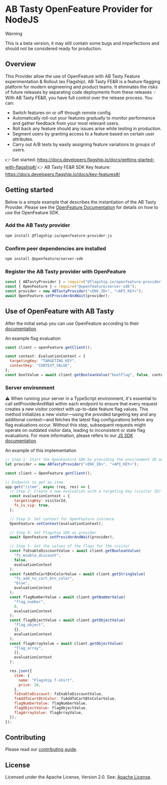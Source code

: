 # AB Tasty OpenFeature Provider for NodeJS

> [!WARNING]
> This is a beta version, it may still contain some bugs and imperfections and should not be considered ready for production.

## Overview

This Provider allow the use of OpenFeature with AB Tasty Feature experimentation & Rollout (ex Flagship). AB Tasty FE&R is a feature flagging platform for modern engineering and product teams. It eliminates the risks of future releases by separating code deployments from these releases :bulb: With AB Tasty FE&R, you have full control over the release process. You can:
​

- Switch features on or off through remote config.
- Automatically roll-out your features gradually to monitor performance and gather feedback from your most relevant users.
- Roll back any feature should any issues arise while testing in production.
- Segment users by granting access to a feature based on certain user attributes.
- Carry out A/B tests by easily assigning feature variations to groups of users.

👉 Get started: https://docs.developers.flagship.io/docs/getting-started-with-flagship#/
👉 AB Tasty FE&R SDK Key feature: https://docs.developers.flagship.io/docs/key-features#/

## Getting started

Below is a simple example that describes the instantiation of the AB Tasty Provider. Please see the [OpenFeature Documentation](https://docs.openfeature.dev/docs/reference/concepts/evaluation-api) for details on how to use the OpenFeature SDK.

### Add the AB Tasty provider

```sh
npm install @flagship-io/openfeature-provider-js
```

### Confirm peer dependencies are installed

```sh
npm install @openfeature/server-sdk
```

### Register the AB Tasty provider with OpenFeature

```js
const { ABTastyProvider } = require("@flagship.io/openfeature-provider-js");
const { OpenFeature } = require("@openfeature/server-sdk");
const provider = new ABTastyProvider("<ENV_ID>", "<API_KEY>");
await OpenFeature.setProviderAndWait(provider);
```

## Use of OpenFeature with AB Tasty

After the initial setup you can use OpenFeature according to their [documentation](https://openfeature.dev/docs/reference/concepts/evaluation-api).

An example flag evaluation

```js
const client = openFeature.getClient();

const context: EvaluationContext = {
  targetingKey: "TARGETING_KEY",
  contextKey: "CONTEXT_VALUE",
};
const boolValue = await client.getBooleanValue("boolFlag", false, context);
```

### Server environment

:warning: When running your server in a TypeScript environment, it's essential to call setProviderAndWait within each endpoint to ensure that every request creates a new visitor context with up-to-date feature flag values. This method initializes a new visitor—using the provided targeting key and any additional context—and fetches the latest flag configurations before any flag evaluations occur. Without this step, subsequent requests might operate on outdated visitor data, leading to inconsistent or stale flag evaluations. For more information, please refers to our [JS SDK documentation](https://docs.developers.flagship.io/docs/javascript#/).

An example of this implementation

```js
// Step 1: Start the OpenFeature SDK by providing the environment ID and API key
let provider = new ABTastyProvider("<ENV_ID>", "<API_KEY>");

const client = OpenFeature.getClient();

// Endpoint to get an item
app.get("/item", async (req, res) => {
  // Step 2: Create a new evaluation with a targeting key (visitor ID) and visitor context
  const evaluationContext = {
    targetingKey: visitorId,
    fs_is_vip: true,
  };

  // Step 3: Set context for OpenFeature instance
  OpenFeature.setContext(evaluationContext);

  // Step 4: Set Flagship SDK as provider
  await OpenFeature.setProviderAndWait(provider);

  // Step 5: Get the values of the flags for the visitor
  const fsEnableDiscountValue = await client.getBooleanValue(
    "fs_enable_discount",
    false,
    evaluationContext
  );
  const fsAddToCartBtnColorValue = await client.getStringValue(
    "fs_add_to_cart_btn_color",
    "blue",
    evaluationContext
  );
  const flagNumberValue = await client.getNumberValue(
    "flag_number",
    0,
    evaluationContext
  );
  const flagObjectValue = await client.getObjectValue(
    "flag_object",
    {},
    evaluationContext
  );
  const flagArrayValue = await client.getObjectValue(
    "flag_array",
    [],
    evaluationContext
  );

  res.json({
    item: {
      name: "Flagship T-shirt",
      price: 20,
    },
    fsEnableDiscount: fsEnableDiscountValue,
    fsAddToCartBtnColor: fsAddToCartBtnColorValue,
    flagNumberValue: flagNumberValue,
    flagObjectValue: flagObjectValue,
    flagArrayValue: flagArrayValue,
  });
});
```

## Contributing

Please read our [contributing guide](./CONTRIBUTING.md).

## License

Licensed under the Apache License, Version 2.0. See: [Apache License](http://www.apache.org/licenses/).
